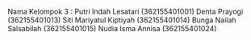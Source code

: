 Nama Kelompok 3 :
Putri Indah Lesatari (362155401001)
Denta Prayogi (362155401013)
Siti Mariyatul Kiptiyah (362155401014)
Bunga Nailah Salsabilah (362155401015)
Nudia Isma Annisa (362155401024)
